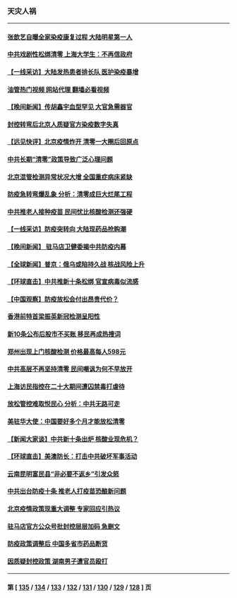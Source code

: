 ### 天灾人祸
---
#### [张歆艺自曝全家染疫康复过程 大陆明星第一人](../../pages/ncid280/n13881800.md?12101245) 
#### [中共戏剧性松绑清零 上海大学生：不再信政府](../../pages/ncid280/n13880836.md?12101245) 
#### [【一线采访】大陆发热患者排长队 医护染疫暴增](../../pages/ncid280/n13881640.md?12101245) 
#### [油管热门视频 网站代理 翻墙必看视频](http://138.2.39.72:81/youtube.html?epic-marker?12101245)
#### [【晚间新闻】传胡鑫宇血型罕见 大官急需器官](../../pages/ncid280/n13881335.md?12101245) 
#### [封控转弯后北京人质疑官方染疫数字失真](../../pages/ncid280/n13881600.md?12101245) 
#### [【远见快评】北京疫情炸开 清零一大圈后回原点](../../pages/ncid280/n13881337.md?12101245) 
#### [中共长期“清零”政策导致广泛心理问题](../../pages/ncid280/n13881471.md?12101245) 
#### [北京混管检测异常状况大增 全国重症病床紧缺](../../pages/ncid280/n13881315.md?12101245) 
#### [防疫急转弯爆乱象 分析：清零成巨大烂尾工程](../../pages/ncid280/n13881020.md?12101245) 
#### [中共推老人接种疫苗 民间忧比核酸检测还强硬](../../pages/ncid280/n13881043.md?12101245) 
#### [【一线采访】防疫突转向 大陆现药品抢购潮](../../pages/ncid280/n13880837.md?12101245) 
#### [【晚间新闻】 驻马店卫健委揭中共防疫内幕](../../pages/ncid280/n13880955.md?12101245) 
#### [【全球新闻】普京：俄乌或陷持久战 核战风险上升](../../pages/ncid280/n13880954.md?12101245) 
#### [【环球直击】中共推新十条松绑 官宣病毒似流感](../../pages/ncid280/n13880956.md?12101245) 
#### [【中国观察】防疫放松会付出昂贵代价？](../../pages/ncid280/n13880827.md?12101245) 
#### [香港前特首梁振英新冠检测呈阳性](../../pages/ncid280/n13880843.md?12101245) 
#### [新10条公布后股市不买账 移民再成热搜词](../../pages/ncid280/n13880761.md?12101245) 
#### [郑州出现上门核酸检测 价格最高每人598元](../../pages/ncid280/n13880659.md?12101245) 
#### [中共高层不再坚持清零 民间嘲讽为何不早放开](../../pages/ncid280/n13880607.md?12101245) 
#### [上海访民指控在二十大期间遭囚禁毒打虐待](../../pages/ncid280/n13880662.md?12101245) 
#### [放松管控难取悦民心 分析：中共无路可走](../../pages/ncid280/n13880355.md?12101245) 
#### [美驻华大使：中国要好多个月才能放松清零](../../pages/ncid280/n13880375.md?12101245) 
#### [【新闻大家谈】中共新十条出炉 核酸业现危机？](../../pages/ncid280/n13880270.md?12101245) 
#### [【环球直击】美澳防长：打击中共破坏军事活动](../../pages/ncid280/n13879718.md?12101245) 
#### [云南昆明富民县“非必要不返乡”引发众怒](../../pages/ncid280/n13880125.md?12101245) 
#### [中共出台防疫十条 推老人打疫苗恐酿新问题](../../pages/ncid280/n13879892.md?12101245) 
#### [北京疫情政策现重大调整 专家回应引热议](../../pages/ncid280/n13879917.md?12101245) 
#### [驻马店官方公众号批封控层层加码 急删文](../../pages/ncid280/n13879943.md?12101245) 
#### [防疫政策调整后 中国多省市药品断货](../../pages/ncid280/n13879882.md?12101245) 
#### [因质疑封控政策 湖南男子遭官员殴打](../../pages/ncid280/n13879751.md?12101245) 

---
#### 第 [ [135](./135.md?12101245) / [134](./134.md?12101245) / [133](./133.md?12101245) / [132](./132.md?12101245) / [131](./131.md?12101245) / [130](./130.md?12101245) / [129](./129.md?12101245) / [128](./128.md?12101245) ] 页
